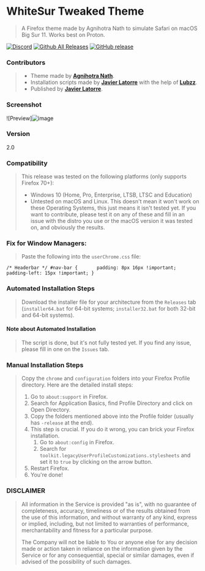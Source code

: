 # WhiteSur Tweaked Theme
> A Firefox theme made by Agnihotra Nath to simulate Safari on macOS Big Sur 11. Works best on Proton.

[![Discord](https://discord.com/api/guilds/857425002727079940/widget.png)](https://discord.gg/d3Mw2PHCNk)
[![Github All Releases](https://img.shields.io/github/downloads/firefoxcssthemers/whitesur-tweaked/total.svg?style=flat&logo=github)](https://github.com/mydockfinder//releases)
[![GitHub release](https://img.shields.io/github/release/firefoxcssthemers/whitesur-tweaked.svg?style=flat&logo=github)](https://github.com/firefoxcssthemers/whitesur-tweaked/releases)
### Contributors
> - Theme made by [**Agnihotra Nath**](https://github.com/AlfarexGuy2019).
> - Installation scripts made by [**Javier Latorre**](https://github.com/TheGamerPro0013) with the help of [**Lubzz**](https://github.com/Lubzz).
> - Published by [**Javier Latorre**](https://github.com/TheGamerPro0013).

### Screenshot
![Preview]![image](https://user-images.githubusercontent.com/78948152/127859108-f447b7f4-552b-45b3-bff0-2eecd3e5664f.png)

### Version
2.0

### Compatibility
> This release was tested on the following platforms (only supports Firefox 70+):
> - Windows 10 (Home, Pro, Enterprise, LTSB, LTSC and Education)
> - Untested on macOS and Linux. This doesn't mean it won't work on these Operating Systems, this just means it isn't tested yet. If you want to contribute, please test it on any of these and fill in an issue with the distro you use or the macOS version it was tested on, and obviously the results.

### Fix for Window Managers:
> Paste the following into the `userChrome.css` file:

`/* Headerbar */
#nav-bar {      
      padding: 8px 16px !important;
      padding-left: 15px !important;
      }`

### Automated Installation Steps
> Download the installer file for your architecture from the `Releases` tab (`installer64.bat` for 64-bit systems; `installer32.bat` for both 32-bit and 64-bit systems).

#### Note about Automated Installation
> The script is done, but it's not fully tested yet. If you find any issue, please fill in one on the `Issues` tab.

### Manual Installation Steps
> Copy the `chrome` and `configuration` folders into your Firefox Profile directory. Here are the detailed install steps:
> 1. Go to `about:support` in Firefox.
> 2. Search for Application Basics, find Profile Directory and click on Open Directory.
> 3. Copy the folders mentioned above into the Profile folder (usually has `-release` at the end).
> 4. This step is crucial. If you do it wrong, you can brick your Firefox installation.
>     1. Go to `about:config` in Firefox.
>     2. Search for `toolkit.legacyUserProfileCustomizations.stylesheets` and set it to `true` by clicking on the arrow button.
> 5. Restart Firefox.
> 6. You're done!

### DISCLAIMER
> All information in the Service is provided "as is", with no guarantee of completeness, accuracy, timeliness or of the results obtained from the use of this information, and without warranty of any kind, express or implied, including, but not limited to warranties of performance, merchantability and fitness for a particular purpose.
> 
> The Company will not be liable to You or anyone else for any decision made or action taken in reliance on the information given by the Service or for any consequential, special or similar damages, even if advised of the possibility of such damages.
